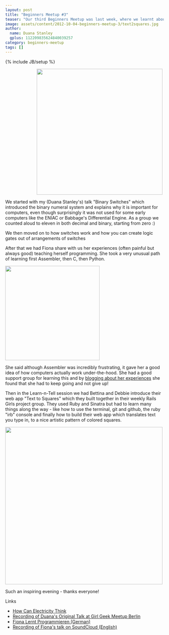 ```yaml
---
layout: post
title: "Beginners Meetup #3"
teaser: "Our third Beginners Meetup was last week, where we learnt about binary and logic gates and had two very inspiring talks from women who have recently learnt programming."
image: assets/content/2012-10-04-beginners-meetup-3/text2squares.jpg
author:
  name: Duana Stanley
  gplus: 112209835624840039257
category: beginners-meetup
tags: []
---
```

{% include JB/setup %}

<img src="http://i.imgur.com/LeIsV.png"  width="400px" style="margin-left: 100px"/>

We started with my (Duana Stanley's) talk "Binary Switches" which introduced
the binary numeral system and explains why it is important for computers, even
though surprisingly it was not used for some early computers like the ENIAC or
Babbage's Differential Engine. As a group we counted aloud to eleven in both
decimal and binary, starting from zero :)


We then moved on to how switches work and how you can create logic gates out of arrangements of switches

After that we had Fiona share with us her experiences (often painful but always
good) teaching herself programming. She took a very unusual path of learning
first Assembler, then C, then Python.

<img src="http://photos1.meetupstatic.com/photos/event/c/6/5/e/600_167090782.jpeg"  width="300px" />

She said although Assembler was incredibly frustrating, it gave her a good idea
of how computers actually work under-the-hood. She had a good support group for
learning this and by [blogging about her experiences](http://fionalerntprogrammieren.wordpress.com/)
she found that she had to keep going and not give up!

Then in the Learn-n-Tell session we had Bettina and Debbie introduce their web
app "Text to Squares" which they built together in their weekly Rails Girls
project group. They used Ruby and Sinatra but had to learn many things along
the way - like how to use the terminal, git and github, the ruby "irb" console
and finally how to build their web app which translates text you type in, to a
nice artistic pattern of colored squares.

<img src="http://photos1.meetupstatic.com/photos/event/c/6/c/c/600_167090892.jpeg"  width="500px" />

Such an inspiring evening - thanks everyone!

Links
* [How Can Electricity Think](http://www.metafysica.nl/circuit.html)
* [Recording of Duana's Original Talk at Girl Geek Meetup Berlin](http://bambuser.com/v/2982929)
* [Fiona Lernt Programmieren (German)](http://fionalerntprogrammieren.wordpress.com/)
* [Recording of Fiona's talk on SoundCloud (English)](http://soundcloud.com/starkcoffee/fiona-lernt-programmieren-at)


